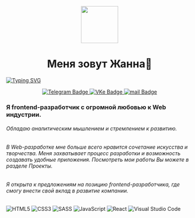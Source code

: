 

<div id="header" align="center">
<img src="https://i.giphy.com/media/v1.Y2lkPTc5MGI3NjExNjU3YzVvYW5qbGx2aWV4dDl2dTJwZDJhc3ZvNm1wdXhhbjVjNXJmaSZlcD12MV9pbnRlcm5hbF9naWZfYnlfaWQmY3Q9Zw/2ikwIgNrmPZICNmRyX/giphy.gif" width=100/>
</div>
<h1 align="center">Меня зовут Жанна👋</h1>


[![Typing SVG](https://readme-typing-svg.herokuapp.com?color=%2336BCF7&lines=Frontend+developer)](https://git.io/typing-svg)

<div id="contacts" align="center">
	<a href="https://t.me/BonaaFidess" tagret="_blank">
	 <img src="https://img.shields.io/badge/Telegram-blue?style=for-the-badge&logo=Telegram&logoColor=white" alt="Telegram Badge"/>
	</a>
	<a href="https://vk.com/id15426643" tagret="_blank">
  <img src="https://img.shields.io/badge/VK-blue?style=for-the-badge&logo=VK&logoColor=white" alt="VKe Badge"/>
</a>
<a href="mailto:agupova.j@gmail.com" tagret="_blank">
  <img src="https://img.shields.io/badge/mail-blue?style=for-the-badge&logo=mail&logoColor=white" alt="mail Badge"/>
</a>
</div>

<div id="count" align="center">
<img src="https://komarev.com/ghpvc/?username=BonaFidesJo&style=flat-square&color=blue" alt=""/>
</div>


### Я frontend-разработчик с огромной любовью к Web индустрии. 
###### Обладаю аналитическим мышлением и стремлением к развитию.
###### В Web-разработке мне больше всего нравится сочетание искусства и творчества. Меня захватывает процесс разработки и возможность создавать удобные приложения. Посмотреть мои работы Вы можете в разделе Проекты.
###### Я открыта к предложениям на позицию frontend-разработчика, где смогу внести свой вклад в развитие компании.

![HTML5](https://img.shields.io/badge/html5-%23E34F26.svg?style=for-the-badge&logo=html5&logoColor=white)
![CSS3](https://img.shields.io/badge/css3-%231572B6.svg?style=for-the-badge&logo=css3&logoColor=white)
	![SASS](https://img.shields.io/badge/SASS-hotpink.svg?style=for-the-badge&logo=SASS&logoColor=white)
![JavaScript](https://img.shields.io/badge/javascript-%23323330.svg?style=for-the-badge&logo=javascript&logoColor=%23F7DF1E)
![React](https://img.shields.io/badge/react-%2320232a.svg?style=for-the-badge&logo=react&logoColor=%2361DAFB)
![Visual Studio Code](https://img.shields.io/badge/Visual%20Studio%20Code-0078d7.svg?style=for-the-badge&logo=visual-studio-code&logoColor=white)


